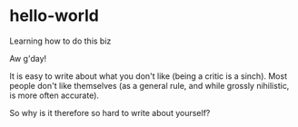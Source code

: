 # hello-world
Learning how to do this biz

Aw  g'day!

It is easy to write about what you don't like (being a critic is a sinch). Most people don't like themselves (as a general rule, and while grossly nihilistic, is more often accurate).

So why is it therefore so hard to write about yourself?

